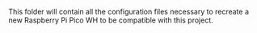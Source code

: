 This folder will contain all the configuration files necessary to recreate a new Raspberry Pi Pico WH to be compatible with this project.
